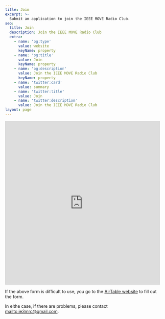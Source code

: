 ```yaml
---
title: Join
excerpt: >-
  Submit an application to join the IEEE MOVE Radio Club.
seo:
  title: Join
  description: Join the IEEE MOVE Radio Club
  extra:
    - name: 'og:type'
      value: website
      keyName: property
    - name: 'og:title'
      value: Join
      keyName: property
    - name: 'og:description'
      value: Join the IEEE MOVE Radio Club
      keyName: property
    - name: 'twitter:card'
      value: summary
    - name: 'twitter:title'
      value: Join
    - name: 'twitter:description'
      value: Join the IEEE MOVE Radio Club
layout: page
---
```


<iframe class="airtable-embed" src="https://airtable.com/embed/shrHByD3JBFiXLYy0?backgroundColor=red" frameborder="0" onmousewheel="" width="100%" height="533" style="background: transparent; border: 1px solid #ccc;"></iframe>

If the above form is difficult to use, you go to the [AirTable website](https://airtable.com/shrHByD3JBFiXLYy0) to fill out the form.

In eithe case, if there are problems, please contact <mailto:ie3mrc@gmail.com>.